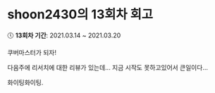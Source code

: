 # shoon2430의 13회차 회고

:clock5: **13회차 기간**: 2021.03.14 ~ 2021.03.20

쿠버마스터가 되자!

다음주에 리서치에 대한 리뷰가 있는데... 지금 시작도 못하고있어서 큰일이다...

화이팅화이팅.
